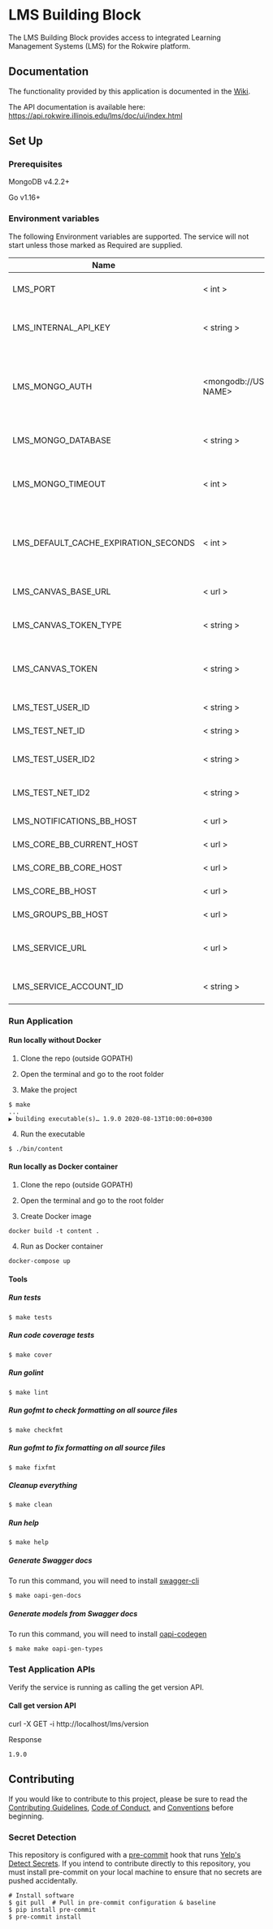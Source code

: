 # LMS Building Block

The LMS Building Block provides access to integrated Learning Management Systems (LMS) for the Rokwire platform.

## Documentation
The functionality provided by this application is documented in the [Wiki](https://github.com/rokwire/lms-building-block/wiki).

The API documentation is available here: https://api.rokwire.illinois.edu/lms/doc/ui/index.html

## Set Up

### Prerequisites

MongoDB v4.2.2+

Go v1.16+

### Environment variables
The following Environment variables are supported. The service will not start unless those marked as Required are supplied.

Name|Format|Required|Description
---|---|---|---
LMS_PORT | < int > | yes | Port to be used by this application
LMS_INTERNAL_API_KEY | < string > | yes | Internal API key for invocation by other BBs
LMS_MONGO_AUTH | <mongodb://USER:PASSWORD@HOST:PORT/DATABASE NAME> | yes | MongoDB authentication string. The user must have read/write privileges.
LMS_MONGO_DATABASE | < string > | yes | MongoDB database name
LMS_MONGO_TIMEOUT | < int > | no | MongoDB timeout in milliseconds. Defaults to 500.
LMS_DEFAULT_CACHE_EXPIRATION_SECONDS | < int > | false | Default cache expiration time in seconds. Defaults to 120
LMS_CANVAS_BASE_URL | < url > | yes | Canvas base URL for API calls
LMS_CANVAS_TOKEN_TYPE | < string > | yes | Canvas token type (e.g Bearer)
LMS_CANVAS_TOKEN | < string > | yes | Canvas token that will be used for auth with Canvas APIs
LMS_TEST_USER_ID | < string > | yes | Account ID of test user
LMS_TEST_NET_ID | < string > | yes | Net ID of test user
LMS_TEST_USER_ID2 | < string > | yes | Account ID of second test user
LMS_TEST_NET_ID2 | < string > | yes | Net ID of second test user
LMS_NOTIFICATIONS_BB_HOST | < url > | yes | Notifications BB base URL
LMS_CORE_BB_CURRENT_HOST | < url > | yes | Core current BB host URL
LMS_CORE_BB_CORE_HOST | < url > | yes | Core BB core host URL
LMS_CORE_BB_HOST | < url > | yes | Core BB host URL
LMS_GROUPS_BB_HOST | < url > | yes | Groups BB host URL
LMS_SERVICE_URL | < url > | yes | URL where this application is being hosted
LMS_SERVICE_ACCOUNT_ID | < string > | yes | ID of Service Account for LMS BB

### Run Application

#### Run locally without Docker

1. Clone the repo (outside GOPATH)

2. Open the terminal and go to the root folder
  
3. Make the project  
```
$ make
...
▶ building executable(s)… 1.9.0 2020-08-13T10:00:00+0300
```

4. Run the executable
```
$ ./bin/content
```

#### Run locally as Docker container

1. Clone the repo (outside GOPATH)

2. Open the terminal and go to the root folder
  
3. Create Docker image  
```
docker build -t content .
```
4. Run as Docker container
```
docker-compose up
```

#### Tools

##### Run tests
```
$ make tests
```

##### Run code coverage tests
```
$ make cover
```

##### Run golint
```
$ make lint
```

##### Run gofmt to check formatting on all source files
```
$ make checkfmt
```

##### Run gofmt to fix formatting on all source files
```
$ make fixfmt
```

##### Cleanup everything
```
$ make clean
```

##### Run help
```
$ make help
```

##### Generate Swagger docs
To run this command, you will need to install [swagger-cli](https://github.com/APIDevTools/swagger-cli)
```
$ make oapi-gen-docs
```


##### Generate models from Swagger docs
To run this command, you will need to install [oapi-codegen](https://github.com/deepmap/oapi-codegen)
```
$ make make oapi-gen-types
```

### Test Application APIs

Verify the service is running as calling the get version API.

#### Call get version API

curl -X GET -i http://localhost/lms/version

Response
```
1.9.0
```

## Contributing
If you would like to contribute to this project, please be sure to read the [Contributing Guidelines](CONTRIBUTING.md), [Code of Conduct](CODE_OF_CONDUCT.md), and [Conventions](CONVENTIONS.md) before beginning.

### Secret Detection
This repository is configured with a [pre-commit](https://pre-commit.com/) hook that runs [Yelp's Detect Secrets](https://github.com/Yelp/detect-secrets). If you intend to contribute directly to this repository, you must install pre-commit on your local machine to ensure that no secrets are pushed accidentally.

```
# Install software 
$ git pull  # Pull in pre-commit configuration & baseline 
$ pip install pre-commit 
$ pre-commit install
```